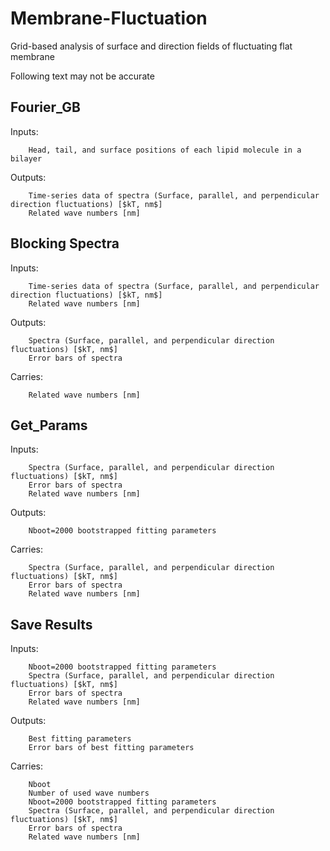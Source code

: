 # Membrane-Fluctuation
Grid-based analysis of surface and direction fields of fluctuating flat membrane

Following text may not be accurate

## Fourier_GB
Inputs:

        Head, tail, and surface positions of each lipid molecule in a bilayer
Outputs:

        Time-series data of spectra (Surface, parallel, and perpendicular direction fluctuations) [$kT, nm$]
        Related wave numbers [nm]

## Blocking Spectra
Inputs:

        Time-series data of spectra (Surface, parallel, and perpendicular direction fluctuations) [$kT, nm$]
        Related wave numbers [nm]
Outputs:

        Spectra (Surface, parallel, and perpendicular direction fluctuations) [$kT, nm$]
        Error bars of spectra
Carries:

        Related wave numbers [nm]

## Get_Params
Inputs:

        Spectra (Surface, parallel, and perpendicular direction fluctuations) [$kT, nm$]
        Error bars of spectra
        Related wave numbers [nm]
Outputs:

        Nboot=2000 bootstrapped fitting parameters
Carries:

        Spectra (Surface, parallel, and perpendicular direction fluctuations) [$kT, nm$]
        Error bars of spectra
        Related wave numbers [nm]

## Save Results
Inputs:

        Nboot=2000 bootstrapped fitting parameters
        Spectra (Surface, parallel, and perpendicular direction fluctuations) [$kT, nm$]
        Error bars of spectra
        Related wave numbers [nm]
Outputs:

        Best fitting parameters
        Error bars of best fitting parameters
Carries:

        Nboot
        Number of used wave numbers
        Nboot=2000 bootstrapped fitting parameters
        Spectra (Surface, parallel, and perpendicular direction fluctuations) [$kT, nm$]
        Error bars of spectra
        Related wave numbers [nm]
        

